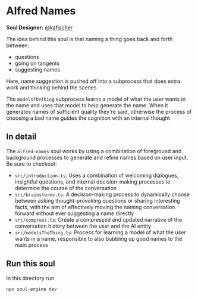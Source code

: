 # Alfred Names

**Soul Designer:** [@kafischer](https://github.com/kafischer)

The idea behind this soul is that naming a thing goes back and forth between:

- questions
- going on tangents
- suggesting names

Here, name suggestion is pushed off into a subprocess that does extra work and thinking behind the scenes

The `modelsTheThing` subprocess learns a model of what the user wants in the name and uses that model to help generate the name. When it generates names of sufficient quality they're said, otherwise the process of choosing a bad name guides the cognition with an internal thought

## In detail

The `alfred-names` soul works by using a combination of foreground and background processes to generate and refine names based on user input. Be sure to checkout:

- `src/introduction.ts`: Uses a combination of welcoming dialogues, insightful questions, and internal decision-making processes to determine the course of the conversation
- `src/brainstorms.ts`: A decision-making process to dynamically choose between asking thought-provoking questions or sharing interesting facts, with the aim of effectively moving the naming conversation forward without ever suggesting a name directly
- `src/compress.ts`: Create a compressed and updated narrative of the conversation history between the user and the AI entity
- `src/modelsTheThing.ts`: Process for learning a model of what the user wants in a name, responsible to also bubbling up good names to the main process

## Run this soul

In this directory run

```bash
npx soul-engine dev
```